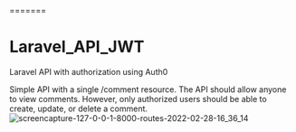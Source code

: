 =======

# Laravel_API_JWT

Laravel API with authorization using Auth0

Simple API with a single /comment resource.
The API should allow anyone to view comments.
However, only authorized users should be able to create, update, or delete a comment.
![screencapture-127-0-0-1-8000-routes-2022-02-28-16_36_14](https://user-images.githubusercontent.com/31631002/156011576-d5a967ca-6a64-4164-8088-6bed00164fff.png)
